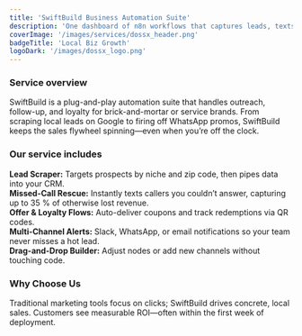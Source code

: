 ```yaml
---
title: 'SwiftBuild Business Automation Suite'
description: 'One dashboard of n8n workflows that captures leads, texts missed callers, and drives repeat business.'
coverImage: '/images/services/dossx_header.png'
badgeTitle: 'Local Biz Growth'
logoDark: '/images/dossx_logo.png'
---
```


### Service overview

SwiftBuild is a plug-and-play automation suite that handles outreach, follow-up, and loyalty for brick-and-mortar or service brands. From scraping local leads on Google to firing off WhatsApp promos, SwiftBuild keeps the sales flywheel spinning—even when you’re off the clock.

### Our service includes

**Lead Scraper:** Targets prospects by niche and zip code, then pipes data into your CRM.  
**Missed-Call Rescue:** Instantly texts callers you couldn’t answer, capturing up to 35 % of otherwise lost revenue.  
**Offer & Loyalty Flows:** Auto-deliver coupons and track redemptions via QR codes.  
**Multi-Channel Alerts:** Slack, WhatsApp, or email notifications so your team never misses a hot lead.  
**Drag-and-Drop Builder:** Adjust nodes or add new channels without touching code.

### Why Choose Us

Traditional marketing tools focus on clicks; SwiftBuild drives concrete, local sales. Customers see measurable ROI—often within the first week of deployment.